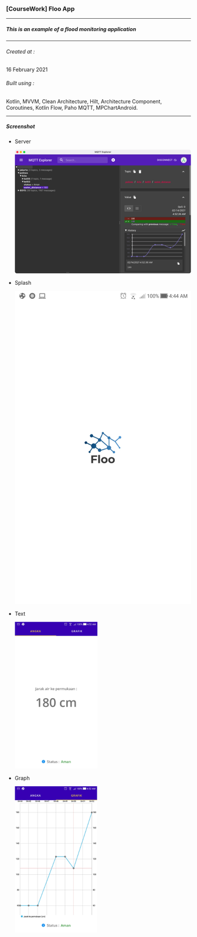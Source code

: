### [CourseWork] Floo App

---

##### This is an example of a flood monitoring application

---

###### Created at :

16 February 2021

###### Built using :

Kotlin, MVVM, Clean Architecture, Hilt, Architecture Component, Coroutines, Kotlin Flow, Paho MQTT,  MPChartAndroid.

---

##### Screenshot

- Server
  
  ![](Screenshot/sample-server.png)

- Splash
  
  ![](Screenshot/sample-splash.jpg)

- Text
  
  <img src="Screenshot/sample-text.jpg" title="" alt="" width="225">

- Graph
  
  <img title="" src="Screenshot/sample-graph.jpg" alt="" width="224">
